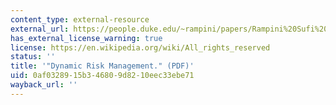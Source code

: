```yaml
---
content_type: external-resource
external_url: https://people.duke.edu/~rampini/papers/Rampini%20Sufi%20Viswanathan%202014%20JFE.pdf
has_external_license_warning: true
license: https://en.wikipedia.org/wiki/All_rights_reserved
status: ''
title: '"Dynamic Risk Management." (PDF)'
uid: 0af03289-15b3-4680-9d82-10eec33ebe71
wayback_url: ''
---
```

